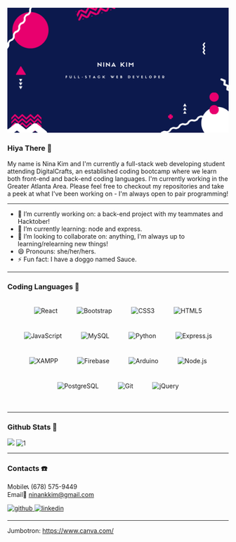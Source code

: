 ![](imagesforreadme/nina%20kim.png)
### Hiya There 👋

My name is Nina Kim and I'm currently a full-stack web developing student attending DigitalCrafts, an established coding bootcamp where we learn both front-end and back-end coding languages. I'm currently working in the Greater Atlanta Area. Please feel free to checkout my repositories and take a peek at what I've been working on - I'm always open to pair programming!

-------------------------------------------

- 🔭  I’m currently working on: a back-end project with my teammates and Hacktober!
- 🌱  I’m currently learning: node and express.
- 👯  I’m looking to collaborate on: anything, I'm always up to learning/relearning new things!
- 😄  Pronouns: she/her/hers.
- ⚡  Fun fact: I have a doggo named Sauce. 

-------------------------------------------

### Coding Languages 🧩

<div align="center">  
<img style="margin: 20px" src="https://profilinator.rishav.dev/skills-assets/react-original-wordmark.svg" alt="React" height="35" />  
<img style="margin: 20px" src="https://profilinator.rishav.dev/skills-assets/bootstrap-plain.svg" alt="Bootstrap" height="35" />  
<img style="margin: 20px" src="https://profilinator.rishav.dev/skills-assets/css3-original-wordmark.svg" alt="CSS3" height="35" />  
<img style="margin: 20px" src="https://profilinator.rishav.dev/skills-assets/html5-original-wordmark.svg" alt="HTML5" height="35" />  
<img style="margin: 20px" src="https://profilinator.rishav.dev/skills-assets/javascript-original.svg" alt="JavaScript" height="35" />  
<img style="margin: 20px" src="https://profilinator.rishav.dev/skills-assets/mysql-original-wordmark.svg" alt="MySQL" height="35" />  
<img style="margin: 20px" src="https://profilinator.rishav.dev/skills-assets/python-original.svg" alt="Python" height="35" />  
<img style="margin: 20px" src="https://profilinator.rishav.dev/skills-assets/express-original-wordmark.svg" alt="Express.js" height="35" />  
<img style="margin: 20px" src="https://profilinator.rishav.dev/skills-assets/xampp.png" alt="XAMPP" height="35" />  
<img style="margin: 20px" src="https://profilinator.rishav.dev/skills-assets/firebase.png" alt="Firebase" height="35" />  
<img style="margin: 20px" src="https://profilinator.rishav.dev/skills-assets/arduino.png" alt="Arduino" height="35" />  
<img style="margin: 20px" src="https://profilinator.rishav.dev/skills-assets/nodejs-original-wordmark.svg" alt="Node.js" height="35" />  
<img style="margin: 20px" src="https://profilinator.rishav.dev/skills-assets/postgresql-original-wordmark.svg" alt="PostgreSQL" height="35" />  
<img style="margin: 20px" src="https://profilinator.rishav.dev/skills-assets/git-scm-icon.svg" alt="Git" height="35" />  
<img style="margin: 20px" src="https://profilinator.rishav.dev/skills-assets/jquery.png" alt="jQuery" height="35" />  
</div>  

<br/>  

-------------------------------------------

### Github Stats 🤖

[![](https://github-readme-stats.vercel.app/api?username=ninankkim&theme=blue-green)](https://github.com/ninankkim/github-readme-stats)
![1](https://github-readme-stats.vercel.app/api/top-langs/?username=ninankkim&theme=blue-green)

-------------------------------------------
### Contacts ☎️

Mobile📞    (678) 575-9449 <br>
Email📨    ninankkim@gmail.com <br>

<a href="https://github.com/ninankkim" target="_blank">
<img src=https://img.shields.io/badge/github-%2324292e.svg?&style=for-the-badge&logo=github&logoColor=white alt=github style="margin-bottom: 5px;" />
</a>
<a href="https://www.linkedin.com/in/nina-kim-184769172/" target="_blank">
<img src=https://img.shields.io/badge/linkedin-%231E77B5.svg?&style=for-the-badge&logo=linkedin&logoColor=white alt=linkedin style="margin-bottom: 5px;" />
</a>  

-------------------------------------------
Jumbotron: https://www.canva.com/
